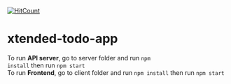 [![HitCount](http://hits.dwyl.io/syrepol/https://githubcom/syrepol/xtended-todo-app.svg)](http://hits.dwyl.io/syrepol/https://githubcom/syrepol/xtended-todo-app)


# xtended-todo-app
To run <b>API server</b>, go to server folder and run <code>npm install</code> then run <code>npm start</code><br/>
To run <b>Frontend</b>, go to client folder and run <code>npm install</code> then run <code>npm start</code>
